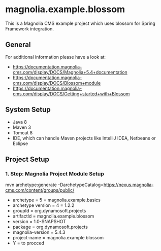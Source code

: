 # magnolia.example.blossom

This is a Magnolia CMS example project which uses blossom for Spring Framework integration.

## General

For additional information please have a look at:

* https://documentation.magnolia-cms.com/display/DOCS/Magnolia+5.4+documentation
* https://documentation.magnolia-cms.com/display/DOCS/Blossom+module
* https://documentation.magnolia-cms.com/display/DOCS/Getting+started+with+Blossom

## System Setup

* Java 8
* Maven 3
* Tomcat 8
* IDE, which can handle Maven projects like IntelliJ IDEA, Netbeans or Eclipse

## Project Setup

### 1. Step: Magnolia Project Module Setup

mvn archetype:generate -DarchetypeCatalog=https://nexus.magnolia-cms.com/content/groups/public/

* archetype = 5 = magnolia.example.basics
* archetype version = 4 = 1.2.2
* groupId = org.dynamosoft.projects
* artifactId = magnolia.example.blossom
* version = 1.0-SNAPSHOT
* package = org.dynamosoft.projects
* magnolia-version = 5.4.3
* project-name = magnolia.example.blossom
* Y = to procced